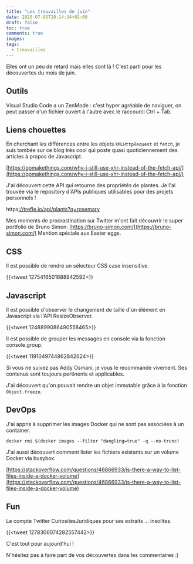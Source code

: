 ```yaml
---
title: "Les trouvailles de juin"
date: 2020-07-05T20:14:34+02:00
draft: false
toc: true
comments: true
images:
tags:
  - trouvailles
---
```


Elles ont un peu de retard mais elles sont là ! C'est parti pour les découvertes du mois de juin. 

## Outils

Visual Studio Code a un ZenMode : c'est hyper agréable de naviguer, on peut passer d'un fichier ouvert à l'autre avec le raccourci Ctrl + Tab. 

## Liens chouettes

En cherchant les différences entre les objets `XMLHttpRequest` et `fetch`, je suis tombée sur ce blog très cool qui poste quasi quotidiennement des articles à propos de Javascript. 

[https://gomakethings.com/why-i-still-use-xhr-instead-of-the-fetch-api/](https://gomakethings.com/why-i-still-use-xhr-instead-of-the-fetch-api/) 

J'ai découvert cette API qui retourne des propriétés de plantes. Je l'ai trouvée via le repository d'APIs publiques utilisables pour des projets personnels ! 

https[://trefle.io/api/plants?q=rosemary](https://trefle.io/api/plants?q=rosemary) 

Mes moments de procrastination sur Twitter m'ont fait découvrir le super portfolio de Bruno Simon: [https://bruno-simon.com/](https://bruno-simon.com/) Mention spéciale aux Easter eggs. 

## CSS

Il est possible de rendre un sélecteur CSS case insensitive.  

{{<tweet 1275416501688942592>}}

## Javascript

Il est possible d'observer le changement de taille d'un élément en Javascript via l'API ResizeObserver. 

{{<tweet 1248899086490558465>}}

Il est possible de grouper les messages en console via la fonction console.group. 

{{<tweet 1191049744962842624>}}

Si vous ne suivez pas Addy Osmani, je vous le recommande vivement. Ses contenus sont toujours pertinents et applicables. 

J'ai découvert qu'on pouvait rendre un objet immutable grâce à la fonction `Object.freeze`. 

## DevOps

J'ai appris à supprimer les images Docker qui ne sont pas associées à un container.

`docker rmi $(docker images --filter "dangling=true" -q --no-trunc)`

J'ai aussi découvert comment lister les fichiers existants sur un volume Docker via busybox. 

[https://stackoverflow.com/questions/46866933/is-there-a-way-to-list-files-inside-a-docker-volume](https://stackoverflow.com/questions/46866933/is-there-a-way-to-list-files-inside-a-docker-volume)

## Fun

Le compte Twitter CuriositesJuridiques pour ses extraits ... insolites. 

{{<tweet 1278306074282557442>}}

C'est tout pour aujourd'hui ! 

N'hésitez pas à faire part de vos découvertes dans les commentaires :)
